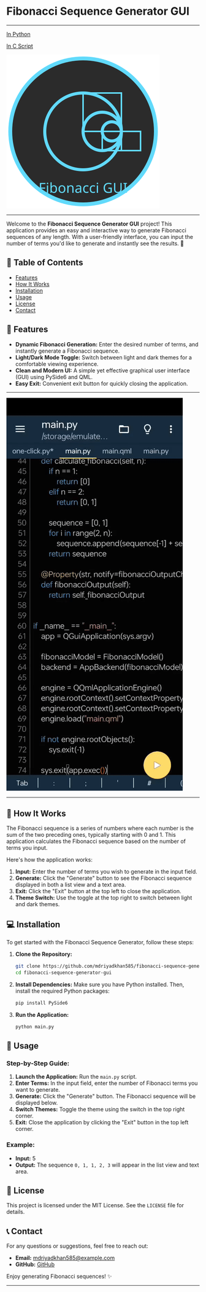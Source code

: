 # Fibonacci Sequence Generator GUI
---
[In Python](https://github.com/mdriyadkhan585/fibonacci-sequence-generator-python)

[In C Script](https://github.com/mdriyadkhan585/fibonacci-sequence-generator)

![Logo](logo.svg)

---
Welcome to the **Fibonacci Sequence Generator GUI** project! This application provides an easy and interactive way to generate Fibonacci sequences of any length. With a user-friendly interface, you can input the number of terms you'd like to generate and instantly see the results. 🌟

## 📝 Table of Contents
- [Features](#-features)
- [How It Works](#-how-it-works)
- [Installation](#-installation)
- [Usage](#-usage)
- [License](#-license)
- [Contact](#-contact)

## 🌟 Features
- **Dynamic Fibonacci Generation:** Enter the desired number of terms, and instantly generate a Fibonacci sequence.
- **Light/Dark Mode Toggle:** Switch between light and dark themes for a comfortable viewing experience.
- **Clean and Modern UI:** A simple yet effective graphical user interface (GUI) using PySide6 and QML.
- **Easy Exit:** Convenient exit button for quickly closing the application.

---
![gif](lv_0_20240908080547.gif)

---

## 🎯 How It Works
The Fibonacci sequence is a series of numbers where each number is the sum of the two preceding ones, typically starting with 0 and 1. This application calculates the Fibonacci sequence based on the number of terms you input.

Here's how the application works:

1. **Input:** Enter the number of terms you wish to generate in the input field.
2. **Generate:** Click the "Generate" button to see the Fibonacci sequence displayed in both a list view and a text area.
3. **Exit:** Click the "Exit" button at the top left to close the application.
4. **Theme Switch:** Use the toggle at the top right to switch between light and dark themes.

## 💻 Installation
To get started with the Fibonacci Sequence Generator, follow these steps:

1. **Clone the Repository:**
   ```bash
   git clone https://github.com/mdriyadkhan585/fibonacci-sequence-generator-gui.git
   cd fibonacci-sequence-generator-gui
   ```

2. **Install Dependencies:**
   Make sure you have Python installed. Then, install the required Python packages:
   ```bash
   pip install PySide6
   ```

3. **Run the Application:**
   ```bash
   python main.py
   ```

## 🚀 Usage
### Step-by-Step Guide:

1. **Launch the Application:** Run the `main.py` script.
2. **Enter Terms:** In the input field, enter the number of Fibonacci terms you want to generate.
3. **Generate:** Click the "Generate" button. The Fibonacci sequence will be displayed below.
4. **Switch Themes:** Toggle the theme using the switch in the top right corner.
5. **Exit:** Close the application by clicking the "Exit" button in the top left corner.

### Example:

- **Input:** 5
- **Output:** The sequence `0, 1, 1, 2, 3` will appear in the list view and text area.


## 📜 License
This project is licensed under the MIT License. See the `LICENSE` file for details.

## 📞 Contact
For any questions or suggestions, feel free to reach out:
- **Email:** mdriyadkhan585@example.com
- **GitHub:** [GitHub](https://github.com/mdriyadkhan585)

Enjoy generating Fibonacci sequences! ✨

---

